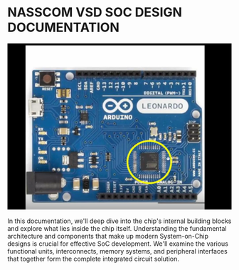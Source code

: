 # NASSCOM VSD SOC DESIGN DOCUMENTATION
![Project Screenshot](assets/1.png)

In this documentation, we'll deep dive into the chip's internal building blocks and explore what lies inside the chip itself. Understanding the fundamental architecture and components that make up modern System-on-Chip designs is crucial for effective SoC development. We'll examine the various functional units, interconnects, memory systems, and peripheral interfaces that together form the complete integrated circuit solution.